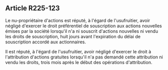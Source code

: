 Article R225-123
----
Le nu-propriétaire d'actions est réputé, à l'égard de l'usufruitier, avoir
négligé d'exercer le droit préférentiel de souscription aux actions nouvelles
émises par la société lorsqu'il n'a ni souscrit d'actions nouvelles ni vendu les
droits de souscription, huit jours avant l'expiration du délai de souscription
accordé aux actionnaires.

Il est réputé, à l'égard de l'usufruitier, avoir négligé d'exercer le droit à
l'attribution d'actions gratuites lorsqu'il n'a pas demandé cette attribution ni
vendu les droits, trois mois après le début des opérations d'attribution.
